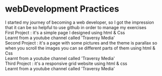 # webDevelopment Practices
I started my journey of becoming a web developer, so I got  the impression that it can be so helpful to use github in order to manage my exercises
<br/>
First Project : it's a simple page I designed using html & Css
<br/>
Learnt from a youtube channel called 'Traversy Media'
<br/>
Second Project : it's a page with some pictures and the theme is parallax so when you scroll the images you can se different parts of them using html & Css
<br/>
Learnt from a youtube channel called 'Traversy Media' 
<br/>
Third Project : it's a responsive grid website using html & css
<br/>
Learnt from a youtube channel called 'Traversy Media'
